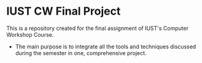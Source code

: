 # IUST CW Final Project
This is a repository created for the final assignment of IUST's Computer Workshop Course.
- The main purpose is to integrate all the tools and techniques discussed during the semester in one, comprehensive project.